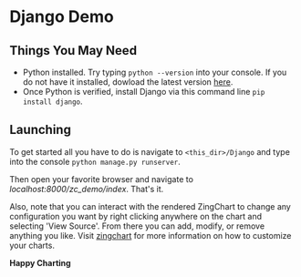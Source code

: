 # Django Demo

## Things You May Need
- Python installed. Try typing `python --version` into your console. If you do not have it installed, dowload the latest version [here](https://www.python.org/downloads/).
- Once Python is verified, install Django via this command line `pip install django`.

## Launching
To get started all you have to do is navigate to `<this_dir>/Django` and type into the console `python manage.py runserver`.

Then open your favorite browser and navigate to *localhost:8000/zc_demo/index*. That's it. 

Also, note that you can interact with the rendered ZingChart to change any configuration you want by right clicking anywhere on the chart
and selecting 'View Source'. From there you can add, modify, or remove anything you like. Visit [zingchart](http://www.zingchart.com/docs/json-attributes-syntax/) for more information on how to customize your charts.

**Happy Charting**